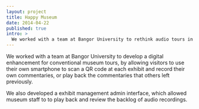 ```yaml
---
layout: project
title: Happy Museum
date: 2014-04-22
published: true
intro: >
  We worked with a team at Bangor University to rethink audio tours in Museums, allowing visitors to create their own commentaries from their smartphones.
---
```


We worked with a team at Bangor University to develop a digital enhancement for conventional museum tours, by allowing visitors to use their own smartphone to scan a QR code at each exhibit and record their own commentaries, or play back the commentaries that others left previously.

We also developed a exhibit management admin interface, which allowed museum staff to to play back and review the backlog of audio recordings.
